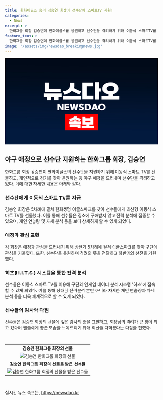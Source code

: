 ```yaml
---
title: 한화이글스 승리 김승연 회장이 선수단에 스마트TV 지원!
categories:
  - News
excerpt: >
  한화그룹 회장 김승연이 한화이글스를 응원하고 선수단을 격려하기 위해 이동식 스마트TV를 선물했다. 김 회장은 5차례 이글스파크를 찾아 선수들과 팬들을 응원하며 애정을 표현했는데, 이로써 선수들은 전력 분석 및 개인 연습량 등을 더욱 상세히 파악할 수 있게 되었다. 선수들은 이에 대한 깊은 감사의 뜻을 표현하며, 팀 분위기가 좋아지고 있으며 팬들에게 좋은 결과를 보여줄 것이라 다짐했다.
feature_text: >
  한화그룹 회장 김승연이 한화이글스를 응원하고 선수단을 격려하기 위해 이동식 스마트TV를 선물했다. 김 회장은 5차례 이글스파크를 찾아 선수들과 팬들을 응원하며 애정을 표현했는데, 이로써 선수들은 전력 분석 및 개인 연습량 등을 더욱 상세히 파악할 수 있게 되었다. 선수들은 이에 대한 깊은 감사의 뜻을 표현하며, 팀 분위기가 좋아지고 있으며 팬들에게 좋은 결과를 보여줄 것이라 다짐했다.
image: '/assets/img/newsdao_breakingnews.jpg'
---
```


<p><img src="/assets/img/newsdao_breakingnews.jpg" alt="pcversion 속보" /></p>

<h2 data-ke-size="size26">야구 애정으로 선수단 지원하는 한화그룹 회장, 김승연</h2>

<p data-ke-size="size16">한화그룹 회장 김승연이 한화이글스의 선수단을 지원하기 위해 이동식 스마트 TV를 선물하고, 개인적으로 경기를 찾아 응원하는 등 야구 애정을 드러내며 선수단을 격려하고 있다. 이에 대한 자세한 내용은 아래와 같다.</p>

<h3><b>선수단에게 이동식 스마트 TV를 지급</b></h3>

<p data-ke-size="size16">김승연 회장은 5차례에 걸쳐 한화생명 이글스파크를 찾아 선수들에게 최신형 이동식 스마트 TV를 선물했다. 이를 통해 선수들은 장소에 구애받지 않고 전력 분석에 집중할 수 있으며, 개인 연습량 및 자세 분석 등을 보다 상세하게 할 수 있게 되었다.</p>

<h3><b>애정과 관심 표현</b></h3>

<p data-ke-size="size16">김 회장은 애정과 관심을 드러내기 위해 상반기 5차례에 걸쳐 이글스파크를 찾아 구단에 관심을 기울였다. 또한, 선수단을 응원하며 격려의 뜻을 전달하고 하반기의 선전을 기원했다.</p>

<h3><b>히츠(H.I.T.S.) 시스템을 통한 전력 분석</b></h3>

<p data-ke-size="size16">선수들은 이동식 스마트 TV를 이용해 구단의 인게임 데이터 분석 시스템 '히츠'에 접속할 수 있게 되었다. 이를 통해 상대팀 전력분석 뿐만 아니라 자세한 개인 연습량과 자세 분석 등을 더욱 체계적으로 할 수 있게 되었다.</p>

<h3><b>선수들의 감사와 다짐</b></h3>

<p data-ke-size="size16">선수들은 김승연 회장의 선물에 깊은 감사의 뜻을 표현하고, 회장님의 격려가 큰 힘이 되고 있다며 팬들에게 좋은 모습을 보여드리기 위해 최선을 다하겠다는 다짐을 전했다.</p>

<p data-ke-size="size16">&nbsp;</p>

<table>
  <tbody>
    <tr>
      <td style="text-align: center; height: 17px;"><b>김승연 한화그룹 회장의 선물</b></td>
    </tr>
    <tr>
      <td style="text-align: center; height: 17px;"><img src="https://www.example.com/image.jpg" alt="김승연 한화그룹 회장의 선물" width="450" height="300" /></td>
    </tr>
    <tr>
      <td style="text-align: center; height: 17px;"><b>김승연 한화그룹 회장의 선물을 받은 선수들</b></td>
    </tr>
    <tr>
      <td style="text-align: center; height: 17px;"><img src="https://www.example.com/image.jpg" alt="김승연 한화그룹 회장의 선물을 받은 선수들" width="450" height="300" /></td>
    </tr>
  </tbody>
</table>

<p data-ke-size="size16">&nbsp;</p>
실시간 뉴스 속보는, <a href="https://newsdao.kr" rel="dofollow">https://newsdao.kr</a>


